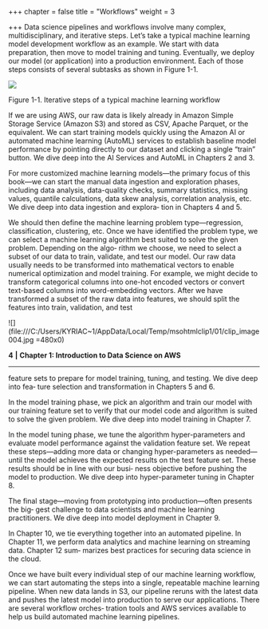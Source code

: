 +++
chapter = false
title = "Workflows"
weight = 3

+++
Data science pipelines and workflows involve many complex, multidisciplinary, and iterative steps. Let’s take a typical machine learning model development workflow as an example. We start with data preparation, then move to model training and tuning. Eventually, we deploy our model (or application) into a production environment. Each of those steps consists of several subtasks as shown in Figure 1-1.

![](/images/workflows.png)

Figure 1-1. Iterative steps of a typical machine learning workflow

If we are using AWS, our raw data is likely already in Amazon Simple Storage Service (Amazon S3) and stored as CSV, Apache Parquet, or the equivalent. We can start training models quickly using the Amazon AI or automated machine learning (AutoML) services to establish baseline model performance by pointing directly to our dataset and clicking a single “train” button. We dive deep into the AI Services and AutoML in Chapters 2 and 3.

For more customized machine learning models—the primary focus of this book—we can start the manual data ingestion and exploration phases, including data analysis, data-quality checks, summary statistics, missing values, quantile calculations, data skew analysis, correlation analysis, etc. We dive deep into data ingestion and explora‐ tion in Chapters 4 and 5.

We should then define the machine learning problem type—regression, classification, clustering, etc. Once we have identified the problem type, we can select a machine learning algorithm best suited to solve the given problem. Depending on the algo‐ rithm we choose, we need to select a subset of our data to train, validate, and test our model. Our raw data usually needs to be transformed into mathematical vectors to enable numerical optimization and model training. For example, we might decide to transform categorical columns into one-hot encoded vectors or convert text-based columns into word-embedding vectors. After we have transformed a subset of the raw data into features, we should split the features into train, validation, and test

![](file:///C:/Users/KYRIAC\~1/AppData/Local/Temp/msohtmlclip1/01/clip_image004.jpg =480x0)

**4** **|** **Chapter 1: Introduction to Data Science on AWS**

****

feature sets to prepare for model training, tuning, and testing. We dive deep into fea‐ ture selection and transformation in Chapters 5 and 6.

In the model training phase, we pick an algorithm and train our model with our training feature set to verify that our model code and algorithm is suited to solve the given problem. We dive deep into model training in Chapter 7.

In the model tuning phase, we tune the algorithm hyper-parameters and evaluate model performance against the validation feature set. We repeat these steps—adding more data or changing hyper-parameters as needed—until the model achieves the expected results on the test feature set. These results should be in line with our busi‐ ness objective before pushing the model to production. We dive deep into hyper-parameter tuning in Chapter 8.

The final stage—moving from prototyping into production—often presents the big‐ gest challenge to data scientists and machine learning practitioners. We dive deep into model deployment in Chapter 9.

In Chapter 10, we tie everything together into an automated pipeline. In Chapter 11, we perform data analytics and machine learning on streaming data. Chapter 12 sum‐ marizes best practices for securing data science in the cloud.

Once we have built every individual step of our machine learning workflow, we can start automating the steps into a single, repeatable machine learning pipeline. When new data lands in S3, our pipeline reruns with the latest data and pushes the latest model into production to serve our applications. There are several workflow orches‐ tration tools and AWS services available to help us build automated machine learning pipelines.